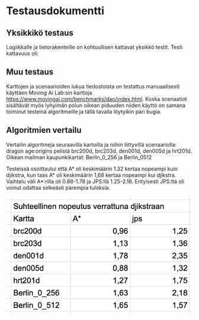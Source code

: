 # Testausdokumentti

## Yksikkikö testaus
Logiikkalle ja tietorakenteille on kohtuullisen kattavat yksikkö testit.
Testi kattavuus oli:

## Muu testaus

Karttojen ja scenaarioiden lukua tiedostoista on testattus manuaalisesti käyttäen Moving Ai Lab:sin karttoja https://www.movingai.com/benchmarks/dao/index.html.
Koska scenaatiot sisältävät myös lyhyimän polun oikean piduuden niiden käyttö on samana toiminut testeinä algoritmeille ja tällä tavalla löytyikin pari bugia.

## Algoritmien vertailu

Vertailin algoritmeja seuraavilla kartoilla ja niihin liittyvillä scenaariolla: dragon age:origins pelistä brc200d, brc203d, den001d, den005d ja hrt201d. Oikean mailman kaupunkikartat: Berlin_0_256 ja Berlin_0512

Testeissä osoittautui että A* oli keskimäärin 1.32 kertaa nopeampi kuin djikstra, kun taas A* oli keskimäärin 1,68 kertaa nopeampi kui djikstra. Vaihtelu väli A*:rilla oli 0.88-1.78 ja JPS:llä 1.25-2.18. Erityisesti JPS:ltä oli voinut odattaa selkeästi parempia tuloksia. 

![suhteellinen nopeutus](https://github.com/koivkai/Pathfinder-Comparison/blob/master/dokumentaatio/kuvat/suhteellinen%20nopeutus.png)
